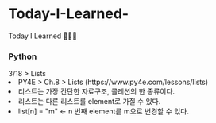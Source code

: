 # Today-I-Learned-
Today I Learned 💚🤓🌱


<h3>Python</h3>
3/18 > Lists
<li>PY4E > Ch.8 > Lists (https://www.py4e.com/lessons/lists)</li>
<li>리스트는 가장 간단한 자료구조, 콜레션의 한 종류이다.</li>
<li>리스트는 다른 리스트를 element로 가질 수 있다.</li>
<li>list[n] = "m" <- n 번째 element를 m으로 변경할 수 있다. </li>
  
